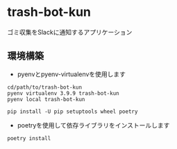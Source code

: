 # trash-bot-kun
ゴミ収集をSlackに通知するアプリケーション
## 環境構築

- pyenvとpyenv-virtualenvを使用します

```shell!
cd/path/to/trash-bot-kun
pyenv virtualenv 3.9.9 trash-bot-kun
pyenv local trash-bot-kun

pip install -U pip setuptools wheel poetry
```

- poetryを使用して依存ライブラリをインストールします

```shell
poetry install
```
